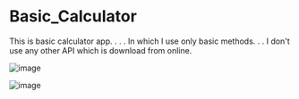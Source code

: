 # Basic_Calculator
This is basic calculator app.
.
.
.
In which I use only basic methods.
.
.
I don't use any other API which is download from online.


![image](https://user-images.githubusercontent.com/85818705/184479578-7ba3eb03-91b7-4f4f-acf8-0da2fc953101.png)


![image](https://user-images.githubusercontent.com/85818705/184479694-022b4798-b3dc-4233-9d67-667de8c9c0ac.png)


